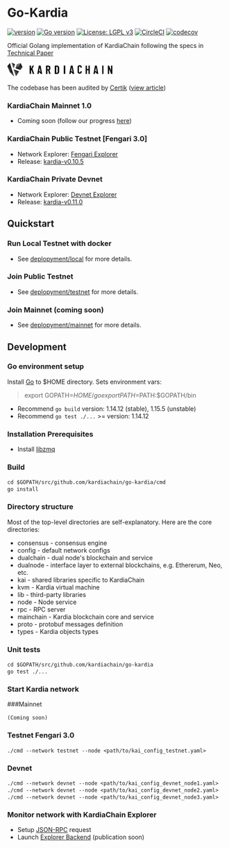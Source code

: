 # Go-Kardia

[![version](https://img.shields.io/github/release/qubyte/rubidium.svg)](https://github.com/kardiachain/go-kardia/releases/latest)
[![Go version](https://img.shields.io/badge/go-1.14-blue.svg)](https://github.com/moovweb/gvm)
[![License: LGPL v3](https://img.shields.io/badge/License-LGPL%20v3-blue.svg)](https://www.gnu.org/licenses/lgpl-3.0)
[![CircleCI](https://circleci.com/gh/kardiachain/go-kardia.svg?style=shield&circle-token=b35bd6e6d67b307a6bb5966efbfa0297820d6846)](https://circleci.com/gh/kardiachain/go-kardia)
[![codecov](https://codecov.io/gh/kardiachain/go-kardia/branch/master/graph/badge.svg?token=VuisziC3mg)](https://codecov.io/gh/kardiachain/go-kardia)

Official Golang implementation of KardiaChain following the specs
in [Technical Paper](https://dl.kardiachain.io/KardiaChain-WhitePaper-English.pdf)

![alt text](statics/kardiachain.png)

The codebase has been audited
by [Certik](https://certik.foundation/) ([view article](https://kardiachain.medium.com/kardiachain-mainnet-launch-audited-by-certik-636c51154948))

### KardiaChain Mainnet 1.0

- Coming soon (follow our progress [here](https://mainnet.kardiachain.io/))

### KardiaChain Public Testnet [Fengari 3.0]

- Network Explorer: [Fengari Explorer](http://explorer.kardiachain.io/)
- Release: [kardia-v0.10.5](https://github.com/kardiachain/go-kardia/releases/tag/v0.10.5)

### KardiaChain Private Devnet
- Network Explorer: [Devnet Explorer](http://explorer-beta-dev.kardiachain.io/)
- Release: [kardia-v0.11.0](https://github.com/kardiachain/go-kardia/releases/tag/v0.11.0)

## Quickstart

### Run Local Testnet with docker

- See [deplopyment/local](https://github.com/kardiachain/go-kardia/tree/master/deployment/local) for more details.

### Join Public Testnet

- See [deplopyment/testnet](https://github.com/kardiachain/go-kardia/tree/master/deployment/testnet) for more details.

### Join Mainnet (coming soon)

- See [deplopyment/mainnet](https://github.com/kardiachain/go-kardia/tree/master/deployment/mainnet) for more details.

## Development

### Go environment setup

Install [Go](https://golang.org/doc/install) to $HOME directory. Sets environment vars:
> export GOPATH=$HOME/go  
> export PATH=$PATH:$GOPATH/bin

- Recommend `go build` version: 1.14.12 (stable), 1.15.5 (unstable)
- Recommend `go test ./...` >= version: 1.14.12

### Installation Prerequisites

* Install [libzmq](https://github.com/zeromq/libzmq)

### Build

```
cd $GOPATH/src/github.com/kardiachain/go-kardia/cmd
go install
```

### Directory structure
Most of the top-level directories are self-explanatory. Here are the core directories:
* consensus - consensus engine
* config - default network configs
* dualchain - dual node's blockchain and service
* dualnode - interface layer to external blockchains, e.g. Ethererum, Neo, etc.
* kai - shared libraries specific to KardiaChain
* kvm - Kardia virtual machine
* lib - third-party libraries
* node - Node service
* rpc - RPC server
* mainchain - Kardia blockchain core and service
* proto - protobuf messages definition
* types - Kardia objects types


### Unit tests
```
cd $GOPATH/src/github.com/kardiachain/go-kardia
go test ./...
```

### Start Kardia network

###Mainnet
```
(Coming soon)
```

### Testnet Fengari 3.0
```
./cmd --network testnet --node <path/to/kai_config_testnet.yaml>
```

### Devnet
```
./cmd --network devnet --node <path/to/kai_config_devnet_node1.yaml>
./cmd --network devnet --node <path/to/kai_config_devnet_node2.yaml>
./cmd --network devnet --node <path/to/kai_config_devnet_node3.yaml>
```

### Monitor network with KardiaChain Explorer

- Setup [JSON-RPC](https://github.com/kardiachain/go-kardia/tree/master/rpc) request
- Launch [Explorer Backend](https://github.com/kardiachain/explorer-backend) (publication soon)
